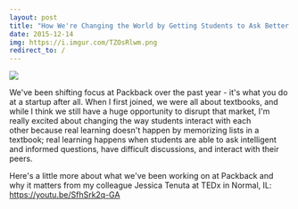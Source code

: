 ```yaml
---
layout: post
title: "How We're Changing the World by Getting Students to Ask Better Questions"
date: 2015-12-14
img: https://i.imgur.com/TZOsRlwm.png
redirect_to: /
---
```

![](https://i.imgur.com/TZOsRlwm.png)

We've been shifting focus at Packback over the past year - it's what you do at a startup after all. When I first joined, we were all about textbooks, and while I think we still have a huge opportunity to disrupt that market, I'm really excited about changing the way students interact with each other because real learning doesn't happen by memorizing lists in a textbook; real learning happens when students are able to ask intelligent and informed questions, have difficult discussions, and interact with their peers.

Here's a little more about what we've been working on at Packback and why it matters from my colleague Jessica Tenuta at TEDx in Normal, IL: https://youtu.be/SfhSrk2q-GA
